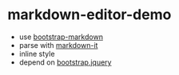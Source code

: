 # markdown-editor-demo
 
 - use [bootstrap-markdown](https://github.com/toopay/bootstrap-markdown)
 - parse with [markdown-it](https://github.com/markdown-it/markdown-it)
 - inline style
 - depend on [bootstrap](https://github.com/twbs/bootstrap),[jquery](https://github.com/jquery/jquery)
 
